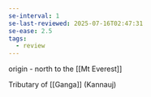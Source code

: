 ```yaml
---
se-interval: 1
se-last-reviewed: 2025-07-16T02:47:31
se-ease: 2.5
tags:
  - review
---
```

origin - north to the [[Mt Everest]]

Tributary of [[Ganga]] (Kannauj)